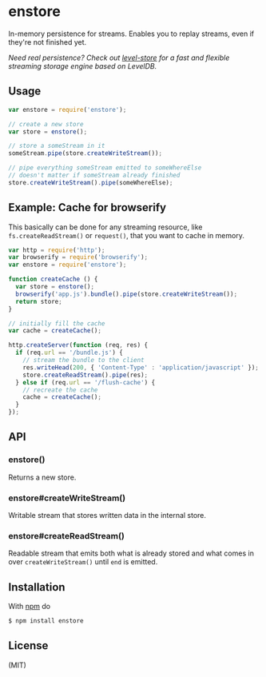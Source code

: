 # enstore

In-memory persistence for streams. Enables you to replay streams, even if they're not finished yet.

*Need real persistence? Check out [level-store](https://github.com/juliangruber/level-store) for a fast and flexible
streaming storage engine based on LevelDB.*

## Usage

```js
var enstore = require('enstore');

// create a new store
var store = enstore();

// store a someStream in it
someStream.pipe(store.createWriteStream());

// pipe everything someStream emitted to someWhereElse
// doesn't matter if someStream already finished
store.createWriteStream().pipe(someWhereElse);
```

## Example: Cache for browserify

This basically can be done for any streaming resource, like `fs.createReadStream()` or `request()`, that you
want to cache in memory.

```js
var http = require('http');
var browserify = require('browserify');
var enstore = require('enstore');

function createCache () {
  var store = enstore();
  browserify('app.js').bundle().pipe(store.createWriteStream());
  return store;
}

// initially fill the cache
var cache = createCache();

http.createServer(function (req, res) {
  if (req.url == '/bundle.js') {
    // stream the bundle to the client
    res.writeHead(200, { 'Content-Type' : 'application/javascript' });
    store.createReadStream().pipe(res);
  } else if (req.url == '/flush-cache') {
    // recreate the cache
    cache = createCache();
  }
});
```

## API

### enstore()

Returns a new store.

### enstore#createWriteStream()

Writable stream that stores written data in the internal store.

### enstore#createReadStream()

Readable stream that emits both what is already stored and what comes in over
`createWriteStream()` until `end` is emitted.

## Installation

With [npm](http://npmjs.org) do

```bash
$ npm install enstore
```

## License

(MIT)
